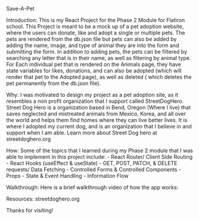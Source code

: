 Save-A-Pet

Introduction: 
        This is my React Project for the Phase 2 Module for Flatiron school. This Project is meant to be a mock up of a pet adoption website, where the users can donate, like and adopt a single or multiple pets. 
        The pets are rendered from the db.json file but pets can also be added by adding the name, image, and type of animal they are into the form and submitting the form. 
        In addition to adding pets, the pets can be filtered by searching any letter that is in their name, as well as filtering by animal type. 
        For Each individual pet that is rendered on the Animals page, they have state variables for likes, donations, and can also be adopted (which will render that pet to the Adopted page), as well as deleted ( which deletes the pet permanently from the db.json file). 
    
Why:
    I was motivated to design my project as a pet adoption site, as it resembles a non profit organization that I support called StreetDogHero. Street Dog Hero is a organization based in Bend, Oregon (Where I live) that saves neglected and mistreated animals from Mexico, Korea, and all over the world and helps them find homes where they can live better lives. It is where I adopted my current dog, and is an organization that I believe in and support when I am able. 
    Learn more about Street Dog hero at streetdoghero.org

How:
    Some of the topics that I learned during my Phase 2 module that I was able to implement in this project include:
    - React Router/ Client Side Routing
    - React Hooks (useEffect & useState)
    - GET, POST, PATCH, & DELETE requests/ Data Fetching
    - Controlled Forms & Controlled Components
    - Props
    - State & Event Handling
    - Information Flow
  
Walkthrough: 
    Here is a brief walkthrough video of how the app works: 

Resources:
    streetdoghero.org    

Thanks for visiting! 

